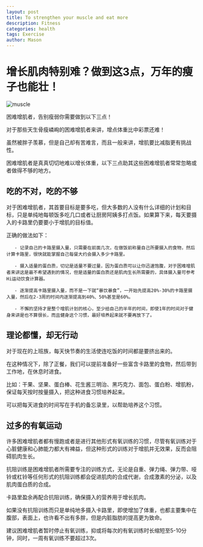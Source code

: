 ```yaml
---
layout: post
title: To strengthen your muscle and eat more
description: Fitness
categories: health
tags: Exercise
author: Mason
---
```


# 增长肌肉特别难？做到这3点，万年的瘦子也能壮！

![muscle](https://w2.dwstatic.com/yy/ojiastoreimage/3ef3883281d8409f1ad0c372bad2d0c2_stamp.jpg)

困难增肌者，告别瘦弱你需要做到以下三点！

对于那些天生骨瘦嶙峋的困难增肌者来讲，增点体重比中彩票还难！

虽然被胖子羡慕，但是自己却有苦难言，而且一般来讲，增肌要比减脂更有挑战性。

困难增肌者是真真切切地难以增长体重，以下三点助其这些困难增肌者常常忽略或者做得不够的地方。

## 吃的不对，吃的不够

对于困难增肌者，其首要目标是要多吃，但大多数的人没有什么详细的计划和目标，只是单纯地每顿饭多吃几口或者让厨房阿姨多打点饭。如果算下来，每天要摄入的卡路里仍要要小于增肌的目标值。

正确的做法如下：

       - 记录自己的卡路里摄入量，只需要在前面几次，在做饭前称量自己所要摄入的食物，然后计算卡路里，很快就能掌握自己每餐大约会摄入多少卡路里。

       - 摄入适量的蛋白质，切记是适量不要过量，因为蛋白质可以让你迅速饱腹，对于困难增肌者来讲这是最不希望遇到的情况，但是适量的蛋白质还是肌肉生长所需要的，具体摄入量可参考Hi运动饮食计算器。

       - 逐渐提高卡路里摄入量，而不是一下就“暴饮暴食”，一开始先提高20%-30%的卡路里摄入量，然后在2-3周的时间内逐渐提高到40%、50%甚至是60%。

       - 不懈的坚持才是整个增肌计划的核心，至少给自己的半年的时间，即使1年的时间对于健身来讲是也不算很长，而且健身这个习惯，最好培养起来就不要再放下了。

## 理论都懂，却无行动

对于现在的上班族，每天快节奏的生活使连吃饭的时间都是要挤出来的。

在这种情况下，除了正餐，我们可以提前准备好一些富含卡路里的食物，然后带到工作地，在休息时进食。

比如：干果、坚果、蛋白棒、花生酱三明治、黑巧克力、面包、蛋白粉、增肌粉，保证每天按时按量摄入，把这种进食习惯培养起来。

可以把每天进食的时间写在手机的备忘录里，以帮助培养这个习惯。

## 过多的有氧运动

许多困难增肌者都有慢跑或者是进行其他形式有氧训练的习惯，尽管有氧训练对于心脏健康和心肺能力都大有裨益，但这种形式的训练对于增肌并无效果，反而会阻碍肌肉生长。

抗阻训练是困难增肌者所需要专注的训练方式，无论是自重、弹力绳、弹力带、哑铃或杠铃等任何形式的抗阻训练都会促进肌肉的合成代谢，合成激素的分泌，以及肌肉蛋白质的合成。

卡路里盈余再配合抗阻训练，确保摄入的营养用于增长肌肉。

如果没有抗阻训练而只是单纯地多摄入卡路里，即使增加了体重，也都主要集中在腹部，表面上，也许看不出有多胖，但是内脏脂肪的提高更为致命。

建议困难增肌者暂时停止有氧训练，抑或将每次的有氧训练时长缩短至5-10分钟，同时，一周有氧训练不要超过3次。
